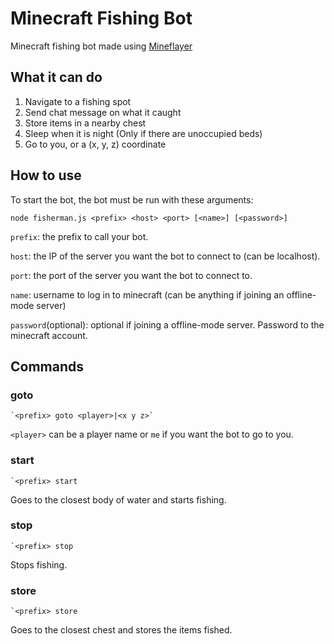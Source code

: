 # Minecraft Fishing Bot

Minecraft fishing bot made using [Mineflayer](https://github.com/PrismarineJS/mineflayer)

## What it can do

1. Navigate to a fishing spot
2. Send chat message on what it caught
3. Store items in a nearby chest
4. Sleep when it is night (Only if there are unoccupied beds)
5. Go to you, or a (x, y, z) coordinate

## How to use

To start the bot, the bot must be run with these arguments:

`node fisherman.js <prefix> <host> <port> [<name>] [<password>]`

`prefix`: the prefix to call your bot.

`host`: the IP of the server you want the bot to connect to (can be localhost).

`port`: the port of the server you want the bot to connect to.

`name`: username to log in to minecraft (can be anything if joining an offline-mode server)

`password`(optional): optional if joining a offline-mode server. Password to the minecraft account.

## Commands

### goto

```
`<prefix> goto <player>|<x y z>`
```

`<player>` can be a player name or `me` if you want the bot to go to you.

### start

```
`<prefix> start
```

Goes to the closest body of water and starts fishing.

### stop

```
`<prefix> stop
```

Stops fishing.

### store

```
`<prefix> store
```

Goes to the closest chest and stores the items fished.
